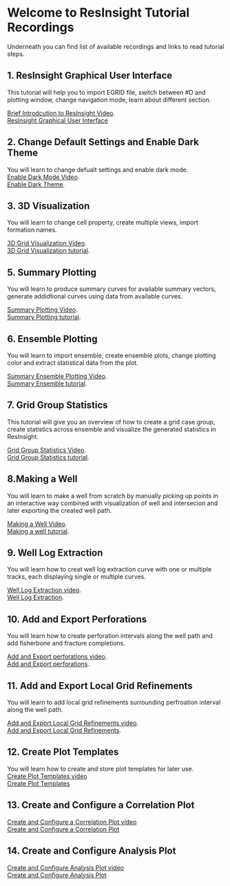 # Welcome to ResInsight Tutorial Recordings
Underneath you can find list of available recordings and links to read tutorial steps.  

## 1. ResInsight Graphical User Interface
This tutorial will help you to import EGRID file, switch between #D and plotting window, change navigation mode, learn about different section.  

[Brief Introdcution to ResInsight Video](https://www.youtube.com/watch?v=MFfRczq1TM4).  
[ResInsight Graphical User Interface](tutorials/graphical-user-interface/graphical-user-interface.md)  

## 2. Change Default Settings and Enable Dark Theme
You will learn to change defualt settings and enable dark mode.  
[Enable Dark Mode Video](https://youtu.be/wm_B21yY2l8).  
[Enable Dark Theme](tutorials/dark-theme/dark-theme.md).  

## 3. 3D Visualization
You will learn to change cell property, create multiple views, import formation names.

[3D Grid Visualization Video](https://www.youtube.com/watch?v=ivI9ZOYqRok&t=14s).  
[3D Grid Visualization tutorial](tutorials/grid-visualization/grid-visualization.md).  


## 5. Summary Plotting
You will learn to produce summary curves for available summary vectors, generate addidtional curves using data from available curves.  

[Summary Plotting Video](https://youtu.be/ntptGcVsprg).  
[Summary Plotting tutorial](tutorials/summary-plot/summary-plot.md).  


## 6. Ensemble Plotting
You will learn to import ensemble, create ensemble plots, change plotting color and extract statistical data from the plot.   

[Summary Ensemble Plotting Video](https://youtu.be/tGvFV0XQtlk).   
[Summary Ensemble tutorial](tutorials/summary-ensemble/summary-ensemble.md).  


## 7. Grid Group Statistics
This tutorial will give you an overview of how to create a grid case group, create statistics across ensemble and visualize the generated statistics in ResInsight. 

[Grid Group Statistics Video](https://youtu.be/F0RJDN0aklY).   
[Grid Group Statistics tutorial](tutorials/grid-group-statistics/grid-group-statistics.md).   


## 8.Making a Well
You will learn to make a well from scratch by manually picking up points in an interactive way combined with visualization of well and intersecion and later exporting the created well path.   

[Making a Well Video](https://youtu.be/qYniqCeinEs).   
[Making a well tutorial](tutorials/making-a-well/making-a-well.md).  

## 9. Well Log Extraction
You will learn how to creat well log extraction curve with one or multiple tracks, each displaying single or multiple curves.  

[Well Log Extraction video](https://youtu.be/tMY1fDD7-6M).  
[Well Log Extraction](tutorials/well-log-extraction/well-log-extraction.md). 

## 10. Add and Export Perforations
You will learn how to create perforation intervals along the well path and add fisherbone and fracture completions.  

[Add and Export perforations video](https://youtu.be/gLXixpiI8BE).  
[Add and Export perforations](tutorials/add-perforations/add-perforations.md). 

## 11. Add and Export Local Grid Refinements
You will learn to add local grid refinements surrounding perfroation interval along the well path.  

[Add and Export Local Grid Refinements video](https://youtu.be/iJjDVgr7WGw).  
[Add and Export Local Grid Refinements](tutorials/create-export-lgr/create-export-lgr.md).  

## 12. Create Plot Templates
You will learn how to create and store plot templates for later use.    
[Create Plot Templates video](https://youtu.be/no3OBFqn8Qw)   
[Create Plot Templates](prepare-plot-template/plot-template.md)  


## 13. Create and Configure a Correlation Plot
 [Create and Configure a Correlation Plot video](https://youtu.be/ODRhdfYujas)  
 [Create and Configure a Correlation Plot](correlation-analysis/correlation-analysis.md)  


## 14. Create and Configure Analysis Plot
[Create and Configure Analysis Plot video](https://youtu.be/7UORkHg6uKQ)  
[Create and Configure Analysis Plot](analysis-plot/analysis-plot.md)  



